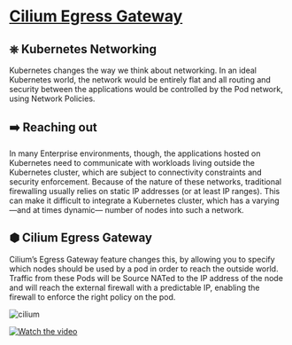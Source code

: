 # [Cilium Egress Gateway](https://isovalent.com/labs/cilium-egress-gateway/)

## ⎈ Kubernetes Networking
Kubernetes changes the way we think about networking. In an ideal Kubernetes world, the network would be entirely flat and all routing and security between the applications would be controlled by the Pod network, using Network Policies.

## ➡️ Reaching out
In many Enterprise environments, though, the applications hosted on Kubernetes need to communicate with workloads living outside the Kubernetes cluster, which are subject to connectivity constraints and security enforcement. Because of the nature of these networks, traditional firewalling usually relies on static IP addresses (or at least IP ranges). This can make it difficult to integrate a Kubernetes cluster, which has a varying —and at times dynamic— number of nodes into such a network.

## ⬢ Cilium Egress Gateway
Cilium’s Egress Gateway feature changes this, by allowing you to specify which nodes should be used by a pod in order to reach the outside world. Traffic from these Pods will be Source NATed to the IP address of the node and will reach the external firewall with a predictable IP, enabling the firewall to enforce the right policy on the pod.

![cilium](https://play.instruqt.com/assets/tracks/wm9tp6yqnexf/1e2b29dd1c755301e5d5432343d027a0/assets/egressip.png)

[![Watch the video](https://img.youtube.com/vi/vaA6wPFxZ4Q/maxresdefault.jpg)](https://youtu.be/vaA6wPFxZ4Q)

